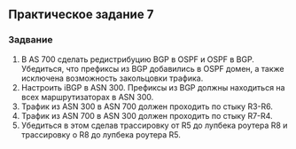 ## Практическое задание 7

### Задвание

1. В AS 700 сделать редистрибуцию BGP в OSPF и OSPF в BGP.<br>
Убедиться, что префиксы из BGP добавились в OSPF домен, а также исключена возможность закольцовки трафика.
2. Настроить iBGP в ASN 300. Префиксы из BGP должны находиться на всех маршрутизаторах в ASN 300.
3. Трафик из ASN 300 в ASN 700 должен проходить по стыку R3-R6.
4. Трафик из ASN 700 в ASN 300 должен проходить по стыку R7-R4.
5. Убедиться в этом сделав трассировку от R5 до лупбека роутера R8 и трассировку о R8 до лупбека роутера R5.

